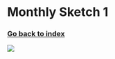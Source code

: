 # Monthly Sketch 1

### [Go back to index](https://luis-valdez.github.io/Learning-Journal/)

![](https://luis-valdez.github.io/Learning-Journal/images/sketch_month_1.png)
